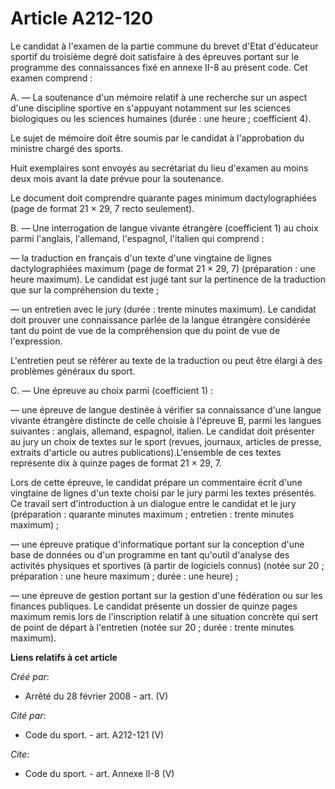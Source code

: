 # Article A212-120

Le candidat à l'examen de la partie commune du brevet d'Etat d'éducateur sportif du troisième degré doit satisfaire à des
épreuves portant sur le programme des connaissances fixé en annexe II-8 au présent code. Cet examen comprend : 

A. ― La soutenance d'un mémoire relatif à une recherche sur un aspect d'une discipline sportive en s'appuyant notamment sur
les sciences biologiques ou les sciences humaines (durée : une heure ; coefficient 4). 

Le sujet de mémoire doit être soumis par le candidat à l'approbation du ministre chargé des sports. 

Huit exemplaires sont envoyés au secrétariat du lieu d'examen au moins deux mois avant la date prévue pour la soutenance. 

Le document doit comprendre quarante pages minimum dactylographiées (page de format 21 × 29, 7 recto seulement).

B. ― Une interrogation de langue vivante étrangère (coefficient 1) au choix parmi l'anglais, l'allemand, l'espagnol,
l'italien qui comprend : 

― la traduction en français d'un texte d'une vingtaine de lignes dactylographiées maximum (page de format 21 × 29, 7)
(préparation : une heure maximum). Le candidat est jugé tant sur la pertinence de la traduction que sur la compréhension du
texte ; 

― un entretien avec le jury (durée : trente minutes maximum). Le candidat doit prouver une connaissance parlée de la langue
étrangère considérée tant du point de vue de la compréhension que du point de vue de l'expression.

L'entretien peut se référer au texte de la traduction ou peut être élargi à des problèmes généraux du sport.

C. ― Une épreuve au choix parmi (coefficient 1) : 

― une épreuve de langue destinée à vérifier sa connaissance d'une langue vivante étrangère distincte de celle choisie à
l'épreuve B, parmi les langues suivantes : anglais, allemand, espagnol, italien. Le candidat doit présenter au jury un choix
de textes sur le sport (revues, journaux, articles de presse, extraits d'article ou autres publications).L'ensemble de ces
textes représente dix à quinze pages de format 21 × 29, 7. 

Lors de cette épreuve, le candidat prépare un commentaire écrit d'une vingtaine de lignes d'un texte choisi par le jury parmi
les textes présentés. Ce travail sert d'introduction à un dialogue entre le candidat et le jury (préparation : quarante
minutes maximum ; entretien : trente minutes maximum) ; 

― une épreuve pratique d'informatique portant sur la conception d'une base de données ou d'un programme en tant qu'outil
d'analyse des activités physiques et sportives (à partir de logiciels connus) (notée sur 20 ; préparation : une heure
maximum ; durée : une heure) ; 

― une épreuve de gestion portant sur la gestion d'une fédération ou sur les finances publiques. Le candidat présente un
dossier de quinze pages maximum remis lors de l'inscription relatif à une situation concrète qui sert de point de départ à
l'entretien (notée sur 20 ; durée : trente minutes maximum).

**Liens relatifs à cet article**

_Créé par_:

  - Arrêté du 28 février 2008 - art. (V)

_Cité par_:

  - Code du sport. - art. A212-121 (V)

_Cite_:

  - Code du sport. - art. Annexe II-8 (V)
